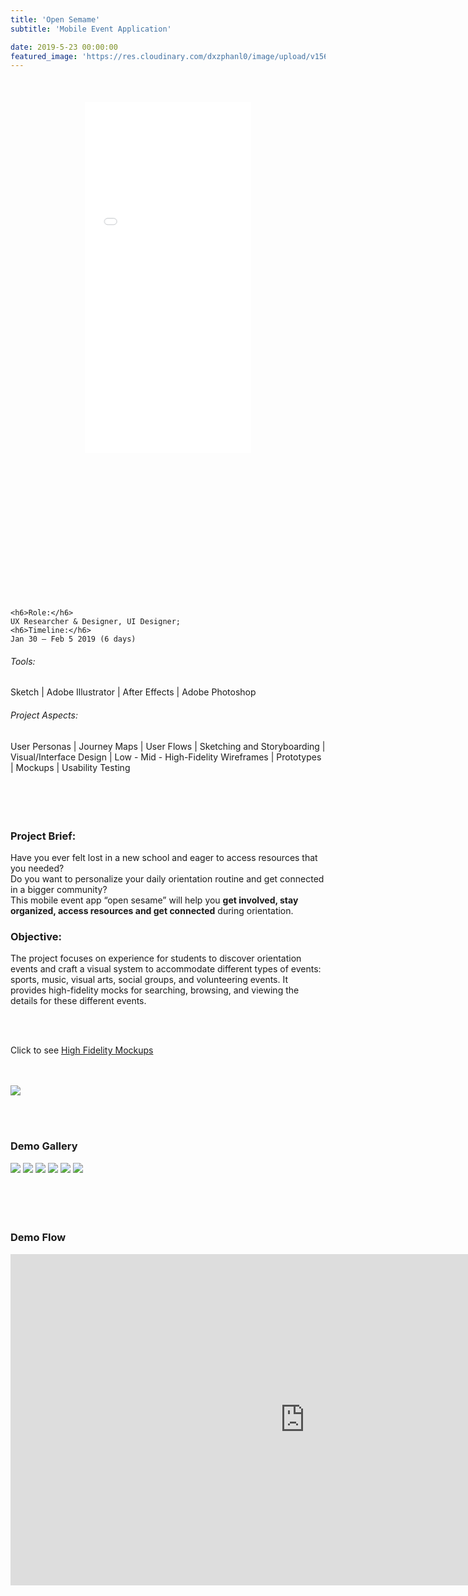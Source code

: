 ```yaml
---
title: 'Open Semame'
subtitle: 'Mobile Event Application'

date: 2019-5-23 00:00:00
featured_image: 'https://res.cloudinary.com/dxzphanl0/image/upload/v1560652605/goog.jpg'
---
```



<div class='mockup' style="
    transform: scale(0.6);
    text-align:center;margin-top:-150px;
"><iframe width="442" height="935" src="//invis.io/U2SB3FWBH8R" frameborder="0" allowfullscreen></iframe></div>

<br><br>
<div class="row fit">
  <div class="col-sm-3 col-xs-12">
 
    <h6>Role:</h6>
    UX Researcher & Designer, UI Designer; 
    <h6>Timeline:</h6>
    Jan 30 – Feb 5 2019 (6 days)
  
  </div>
  <div class="col-sm-9 col-xs-12">
    <!-- second column starts from here -->
    <h6>Tools:</h6>
    Sketch | Adobe Illustrator | After Effects | Adobe Photoshop 
    <h6>Project Aspects:</h6> 
    User Personas | Journey Maps | User Flows | Sketching and Storyboarding | Visual/Interface Design | Low - Mid - High-Fidelity Wireframes | Prototypes | Mockups | Usability Testing 
    <!-- second column ends here -->
  </div>
</div> 
<br><br><br><br>


### Project Brief:

  Have you ever felt lost in a new school and eager to access resources that you needed? <br>
  Do you want to personalize your daily orientation routine and get connected in a bigger community? <br>
  This mobile event app “open sesame” will help you **get involved, stay organized, access resources and get connected** during orientation. 
  
  
### Objective:

  The project focuses on experience for students to discover orientation events and craft a visual system to accommodate different types of events: sports, music, visual arts, social groups, and volunteering events. It provides high-fidelity mocks for searching, browsing, and viewing the details for these different events.

<br><br>

Click to see [High Fidelity Mockups](https://sketch.cloud/s/VdebA) 

<br><br>
![](/images/goog/40.jpg)

<br>
<br>

### Demo Gallery

<div class="gallery" data-columns="3">
	<img src="/images/goog/1.jpg">
	<img src="/images/goog/2.jpg">
	<img src="/images/goog/3.jpg">
	<img src="/images/goog/4.jpg">
	<img src="/images/goog/5.jpg">
	<img src="/images/goog/6.jpg">
</div>
<br><br><br><br>

### Demo Flow

<iframe width="942" height="530" src="https://www.youtube.com/embed/nVk2QS2wxFQ" frameborder="0" allow="accelerometer; autoplay; encrypted-media; gyroscope; picture-in-picture" allowfullscreen></iframe>

